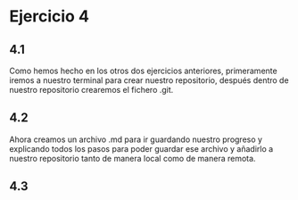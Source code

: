# Ejercicio 4
## 4.1 
Como hemos hecho en los otros dos ejercicios anteriores, primeramente iremos a nuestro terminal para crear nuestro repositorio, después dentro de nuestro repositorio crearemos el fichero .git.  
## 4.2
Ahora creamos un archivo .md para ir guardando nuestro progreso y explicando todos los pasos para poder guardar ese archivo y añadirlo a nuestro repositorio tanto de manera local como de manera remota.  
## 4.3
